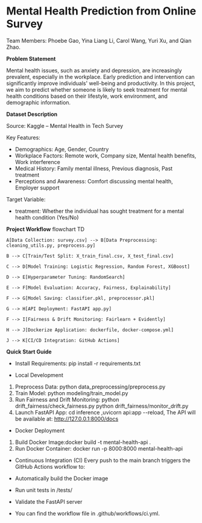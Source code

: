 # Mental Health Prediction from Online Survey
Team Members: Phoebe Gao, Yina Liang Li, Carol Wang, Yuri Xu, and Qian Zhao.

**Problem Statement**

Mental health issues, such as anxiety and depression, are increasingly prevalent, especially in the workplace. Early prediction and intervention can significantly improve individuals' well-being and productivity.
In this project, we aim to predict whether someone is likely to seek treatment for mental health conditions based on their lifestyle, work environment, and demographic information.

**Dataset Description**

Source: Kaggle – Mental Health in Tech Survey

Key Features:  
- Demographics: Age, Gender, Country 
- Workplace Factors: Remote work, Company size, Mental health benefits, Work interference
- Medical History: Family mental illness, Previous diagnosis, Past treatment
- Perceptions and Awareness: Comfort discussing mental health, Employer support
  
Target Variable:
- treatment: Whether the individual has sought treatment for a mental health condition (Yes/No)

 **Project Workflow**
flowchart TD

    A[Data Collection: survey.csv] --> B[Data Preprocessing: cleaning_utils.py, preprocess.py]
    
    B --> C[Train/Test Split: X_train_final.csv, X_test_final.csv]
    
    C --> D[Model Training: Logistic Regression, Random Forest, XGBoost]
    
    D --> E[Hyperparameter Tuning: RandomSearch]
    
    E --> F[Model Evaluation: Accuracy, Fairness, Explainability]
    
    F --> G[Model Saving: classifier.pkl, preprocessor.pkl]
    
    G --> H[API Deployment: FastAPI app.py]
    
    F --> I[Fairness & Drift Monitoring: Fairlearn + Evidently]
    
    H --> J[Dockerize Application: dockerfile, docker-compose.yml]
    
    J --> K[CI/CD Integration: GitHub Actions]

**Quick Start Guide**

- Install Requirements: pip install -r requirements.txt

- Local Development
1. Preprocess Data: python data_preprocessing/preprocess.py
2. Train Model: python modeling/train_model.py
3. Run Fairness and Drift Monitoring: python drift_fairness/check_fairness.py
                                      python drift_fairness/monitor_drift.py
4. Launch FastAPI App: cd inference ,uvicorn api:app --reload, The API will be available at: http://127.0.0.1:8000/docs

- Docker Deployment
1. Build Docker Image:docker build -t mental-health-api .
2. Run Docker Container: docker run -p 8000:8000 mental-health-api

-  Continuous Integration (CI)
Every push to the main branch triggers the GitHub Actions workflow to:

- Automatically build the Docker image
- Run unit tests in /tests/
- Validate the FastAPI server
- You can find the workflow file in .github/workflows/ci.yml. 
